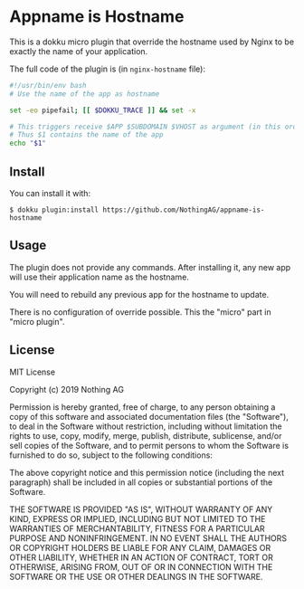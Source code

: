 # Appname is Hostname

This is a dokku micro plugin that override the hostname used by Nginx to be
exactly the name of your application.

The full code of the plugin is (in `nginx-hostname` file):

```bash
#!/usr/bin/env bash
# Use the name of the app as hostname

set -eo pipefail; [[ $DOKKU_TRACE ]] && set -x

# This triggers receive $APP $SUBDOMAIN $VHOST as argument (in this order).
# Thus $1 contains the name of the app
echo "$1"
```

## Install

You can install it with:
```
$ dokku plugin:install https://github.com/NothingAG/appname-is-hostname
```

## Usage

The plugin does not provide any commands. After installing it, any new app will
use their application name as the hostname.

You will need to rebuild any previous app for the hostname to update.

There is no configuration of override possible. This the "micro" part in "micro
plugin".

## License

MIT License

Copyright (c) 2019 Nothing AG

Permission is hereby granted, free of charge, to any person obtaining a copy of
this software and associated documentation files (the "Software"), to deal in
the Software without restriction, including without limitation the rights to
use, copy, modify, merge, publish, distribute, sublicense, and/or sell copies
of the Software, and to permit persons to whom the Software is furnished to do
so, subject to the following conditions:

The above copyright notice and this permission notice (including the next
paragraph) shall be included in all copies or substantial portions of the
Software.

THE SOFTWARE IS PROVIDED "AS IS", WITHOUT WARRANTY OF ANY KIND, EXPRESS OR
IMPLIED, INCLUDING BUT NOT LIMITED TO THE WARRANTIES OF MERCHANTABILITY,
FITNESS FOR A PARTICULAR PURPOSE AND NONINFRINGEMENT. IN NO EVENT SHALL THE
AUTHORS OR COPYRIGHT HOLDERS BE LIABLE FOR ANY CLAIM, DAMAGES OR OTHER
LIABILITY, WHETHER IN AN ACTION OF CONTRACT, TORT OR OTHERWISE, ARISING FROM,
OUT OF OR IN CONNECTION WITH THE SOFTWARE OR THE USE OR OTHER DEALINGS IN THE
SOFTWARE.

